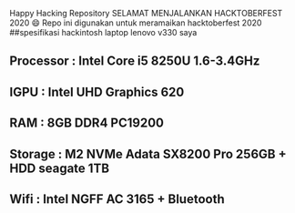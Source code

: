Happy Hacking Repository
SELAMAT MENJALANKAN HACKTOBERFEST 2020 😄
Repo ini digunakan untuk meramaikan hacktoberfest 2020
##spesifikasi hackintosh laptop lenovo v330 saya
## Processor : Intel Core i5 8250U 1.6-3.4GHz
## IGPU : Intel UHD Graphics 620
## RAM : 8GB DDR4 PC19200
## Storage : M2 NVMe Adata SX8200 Pro 256GB + HDD seagate 1TB
## Wifi : Intel NGFF AC 3165 + Bluetooth
